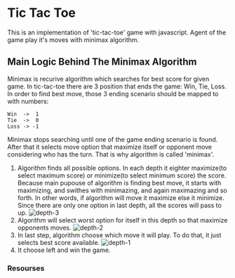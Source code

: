 # Tic Tac Toe 
This is an implementation of 'tic-tac-toe' game with javascript.
Agent of the game play it's moves with minimax algorithm.

## Main Logic Behind The Minimax Algorithm

Minimax is recurive algorithm which searches for best score for given game. In tic-tac-toe there are 3 position that ends the game: Win, Tie, Loss.
In order to find best move, those 3 ending scenario should be mapped to with numbers:
  
    Win  ->  1
    Tie  ->  0
    Loss -> -1

Minimax stops searching until one of the game ending scenario is found. After that it selects move option that maximize itself or opponent move considering who has the turn. That is why algorithm is called 'minimax'.
  

1. Algorithm finds all possible options. In each depth it eighter maximize(to select maximum score) or minimize(to select minimum score) the score. Because main pupouse of algorithm is finding best move, it starts with maximizing, and swithes with minimazing, and again maximazing and so forth. In other words, if algorithm will move it maximize else it minimize.  Since there are only one option in last depth, all the scores will pass to up.
![depth-3](https://user-images.githubusercontent.com/56651041/131475596-69f28772-a661-4957-b819-485040d743a5.png)
2. Algorithm will select worst option for itself in this depth so that maximize opponents moves.
![depth-2 ](https://user-images.githubusercontent.com/56651041/131475602-f5aa726e-de5a-41cc-8363-8239595b7248.png)
3. In last step, algorithm choose which move it will play. To do that, it just selects best score available.
![depth-1](https://user-images.githubusercontent.com/56651041/131475601-04c05035-861f-4649-b8fd-d988aafa83a7.png)
4. It choose left and win the game.



### Resourses

